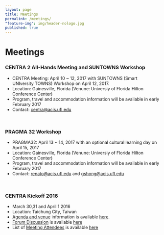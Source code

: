 ```yaml
---
layout: page
title: Meetings
permalink: /meetings/
"feature-img": img/header-nologo.jpg
published: true
---
```


# Meetings

### CENTRA 2 All-Hands Meeting and SUNTOWNS Workshop
* CENTRA Meeting: April 10 ~ 12, 2017 with SUNTOWNS (Smart UNIversity TOWNS) Workshop on April 12, 2017.
* Location: Gainesville, Florida (Venune: Universiy of Florida Hilton Conference Center)
* Program, travel and accommodation information will be available in early February 2017
* Contact: centra@acis.ufl.edu
<br />

### PRAGMA 32 Workshop 
* PRAGMA32: April 13 ~ 14, 2017 with an optional cultural learning day on April 15, 2017 
* Location: Gainesville, Florida (Venune: Universiy of Florida Hilton Conference Center)
* Program, travel and accommodation information will be available in early February 2017
* Contact: renato@acis.ufl.edu and gshong@acis.ufl.edu
<br />

### CENTRA Kickoff 2016
* March 30,31 and April 1 2016 
* Location: Taichung City, Taiwan
* [Agenda and venue](http://event.nchc.org.tw/2016/CECEA/index.php?CONTENT_ID=20) information is available [here](http://event.nchc.org.tw/2016/CECEA/index.php?CONTENT_ID=20).
* [Forum Discussion](https://groups.google.com/forum/#!forum/centrakickoff) is available [here](https://groups.google.com/forum/#!forum/centrakickoff)
* List of [Meeting Attendees](/meetings/kickoff2016.html) is available [here](/meetings/kickoff2016.html)




